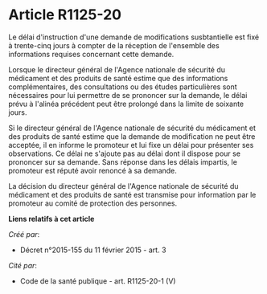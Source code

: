 # Article R1125-20

Le délai d'instruction d'une demande de modifications susbtantielle est fixé à trente-cinq jours à compter de la réception de
l'ensemble des informations requises concernant cette demande.

Lorsque le directeur général de l'Agence nationale de sécurité du médicament et des produits de santé estime que des
informations complémentaires, des consultations ou des études particulières sont nécessaires pour lui permettre de se
prononcer sur la demande, le délai prévu à l'alinéa précédent peut être prolongé dans la limite de soixante jours.

Si le directeur général de l'Agence nationale de sécurité du médicament et des produits de santé estime que la demande de
modification ne peut être acceptée, il en informe le promoteur et lui fixe un délai pour présenter ses observations. Ce délai
ne s'ajoute pas au délai dont il dispose pour se prononcer sur sa demande. Sans réponse dans les délais impartis, le
promoteur est réputé avoir renoncé à sa demande.

La décision du directeur général de l'Agence nationale de sécurité du médicament et des produits de santé est transmise pour
information par le promoteur au comité de protection des personnes.

**Liens relatifs à cet article**

_Créé par_:

  - Décret n°2015-155 du 11 février 2015 - art. 3

_Cité par_:

  - Code de la santé publique - art.  R1125-20-1 (V)
